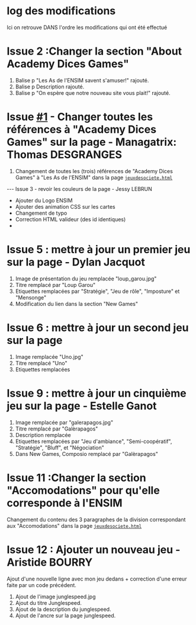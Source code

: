 # log des modifications 
Ici on retrouve DANS l'ordre les modifications qui ont été effectué

# Issue 2 :Changer la section "About Academy Dices Games"

1. Balise p "Les As de l'ENSIM savent s'amuser!" rajouté.
2. Balise p Description rajouté.
3. Balise p "On espère que notre nouveau site vous plait!" rajouté.


# Issue [#1](https://github.com/yanngv29/ensim-git-tp2/issues/1) - Changer toutes les références à "Academy Dices Games" sur la page - Managatrix: Thomas DESGRANGES
1. Changement de toutes les (trois) références de "Academy Dices Games" à "Les As de l'ENSIM" dans la page [`jeuxdesociete.html`](https://github.com/yanngv29/ensim-git-tp2/blob/main/jeuxdesociete.html)

--- Issue 3 - revoir les couleurs de la page - Jessy LEBRUN
- Ajouter du Logo ENSIM
- Ajouter des animation CSS sur les cartes
- Changement de typo
- Correction HTML valideur (des id identiques)
- 
# Issue 5 : mettre à jour un premier jeu sur la page - Dylan Jacquot
1. Image de présentation du jeu remplacée "loup_garou.jpg"
2. Titre remplacé par "Loup Garou"
3. Etiquettes remplacées par "Stratégie", "Jeu de rôle", "Imposture" et "Mensonge"
4. Modification du lien dans la section "New Games"

# Issue 6 : mettre à jour un second jeu sur la page
1. Image remplacée "Uno.jpg"
2. Titre remplacé "Uno"
3. Etiquettes remplacées

# Issue 9 : mettre à jour un cinquième jeu sur la page - Estelle Ganot
1. Image remplacée par "galerapagos.jpg"
2. Titre remplacé par "Galèrapagos"
3. Description remplacée 
4. Etiquettes remplacées par "Jeu d'ambiance", "Semi-coopératif", "Stratégie", "Bluff", et "Négociation"
5. Dans New Games, Composio remplacé par "Galèrapagos"

# Issue 11 :Changer la section "Accomodations" pour qu'elle corresponde à l'ENSIM <Juliette Le Meudec>
Changement du contenu des 3 paragraphes de la division correspondant aux "Accomodations" dans la page  [`jeuxdesociete.html`](https://github.com/yanngv29/ensim-git-tp2/blob/main/jeuxdesociete.html)

# Issue 12 : Ajouter un nouveau jeu - Aristide BOURRY
Ajout d'une nouvelle ligne avec mon jeu dedans + correction d'une erreur faite par un code précédent.
1. Ajout de l'image junglespeed.jpg
2. Ajout du titre Junglespeed.
3. Ajout de la description du junglespeed.
4. Ajout de l'ancre sur la page junglespeed.

